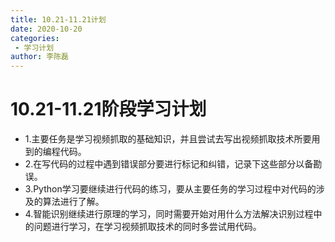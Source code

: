 ```yaml
---
title: 10.21-11.21计划
date: 2020-10-20
categories:
 - 学习计划
author: 李陈磊
---
```

# 10.21-11.21阶段学习计划
- 1.主要任务是学习视频抓取的基础知识，并且尝试去写出视频抓取技术所要用到的编程代码。  
- 2.在写代码的过程中遇到错误部分要进行标记和纠错，记录下这些部分以备勘误。  
- 3.Python学习要继续进行代码的练习，要从主要任务的学习过程中对代码的涉及的算法进行了解。  
- 4.智能识别继续进行原理的学习，同时需要开始对用什么方法解决识别过程中的问题进行学习，在学习视频抓取技术的同时多尝试用代码。  
